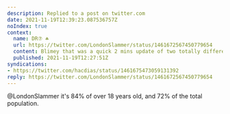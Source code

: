 ```yaml
---
description: Replied to a post on twitter.com
date: 2021-11-19T12:39:23.087536757Z
noIndex: true
context:
  name: DR⑦ ☘️
  url: https://twitter.com/LondonSlammer/status/1461672567450779654
  content: Blimey that was a quick 2 mins update of two totally different percentages
  published: 2021-11-19T12:27:51Z
syndications:
- https://twitter.com/hacdias/status/1461675473059131392
reply: https://twitter.com/LondonSlammer/status/1461672567450779654
---
```


@LondonSlammer it's 84% of over 18 years old, and 72% of the total population.
